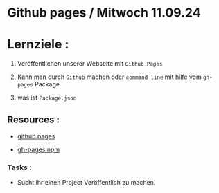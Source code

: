 # Github pages / Mitwoch 11.09.24

# Lernziele :

1. Veröffentlichen unserer Webseite mit `Github Pages`

2. Kann man durch `Github` machen oder `command line` mit hilfe vom `gh-pages` Package

3. was ist `Package.json`

## Resources :

- [github pages](https://docs.github.com/en/pages/getting-started-with-github-pages/creating-a-github-pages-site)

- [gh-pages npm](https://www.npmjs.com/package/gh-pages?activeTab=readme)

### Tasks :

- Sucht ihr einen Project Veröffentlich zu machen.
